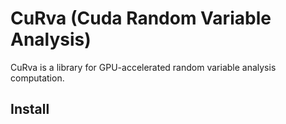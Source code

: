 # CuRva (Cuda Random Variable Analysis)
CuRva is a library for GPU-accelerated random variable analysis computation.
## Install
